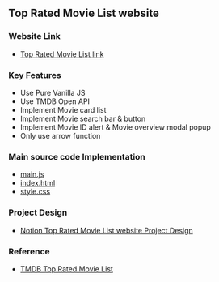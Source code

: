 ## Top Rated Movie List website

### Website Link

- [Top Rated Movie List link](https://eliotjang.github.io/Top-Rated-Movie-List-Website/)

### Key Features

- Use Pure Vanilla JS
- Use TMDB Open API
- Implement Movie card list
- Implement Movie search bar & button
- Implement Movie ID alert & Movie overview modal popup
- Only use arrow function

### Main source code Implementation

- [main.js](https://github.com/eliotjang/Top-Rated-Movie-List-Website/blob/main/main.js)
- [index.html](https://github.com/eliotjang/Top-Rated-Movie-List-Website/blob/main/index.html)
- [style.css](https://github.com/eliotjang/Top-Rated-Movie-List-Website/blob/main/style.css)

### Project Design

- [Notion Top Rated Movie List website Project Design](https://eliotjang.notion.site/191c9a5dfa84456389cd0cd59bd0cba1?pvs=4)

### Reference

- [TMDB Top Rated Movie List](https://developer.themoviedb.org/reference/movie-top-rated-list)
